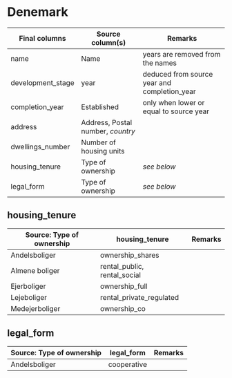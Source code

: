 # Denemark

| Final columns     | Source column(s)                  | Remarks                                      |
|-------------------|-----------------------------------|----------------------------------------------|
| name              | Name                              | years are removed from the names             |
| development_stage | year                              | deduced from source year and completion_year |
| completion_year   | Established                       | only when lower or equal to source year      |
| address           | Address, Postal number, *country* |                                              |
| dwellings_number  | Number of housing units           |                                              |
| housing_tenure    | Type of ownership                 | *see below*                                  |
| legal_form        | Type of ownership                 | *see below*                                  |

## housing_tenure

| Source: Type of ownership | housing_tenure               | Remarks |
|---------------------------|------------------------------|---------|
| Andelsboliger             | ownership_shares             |         |
| Almene boliger            | rental_public, rental_social |         |
| Ejerboliger               | ownership_full               |         |
| Lejeboliger               | rental_private_regulated     |         |
| Medejerboliger            | ownership_co                 |         |

## legal_form

| Source: Type of ownership | legal_form  | Remarks |
|---------------------------|-------------|---------|
| Andelsboliger             | cooperative |         |
